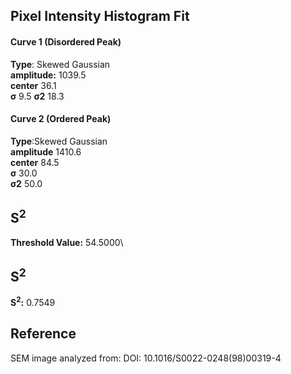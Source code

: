 ## Pixel Intensity Histogram Fit

#### Curve 1 (Disordered Peak)
**Type**: Skewed Gaussian\
**amplitude:** 1039.5\
**center** 36.1\
**σ** 9.5
**σ2** 18.3


#### Curve 2 (Ordered Peak)
**Type**:Skewed Gaussian\
**amplitude** 1410.6\
**center** 84.5\
**σ** 30.0\
**σ2** 50.0


## S<sup>2</sup>
**Threshold Value:** 54.5000\
## S<sup>2</sup>
**S<sup>2</sup>:** 0.7549










## Reference
SEM image analyzed from:
DOI: 10.1016/S0022-0248(98)00319-4
